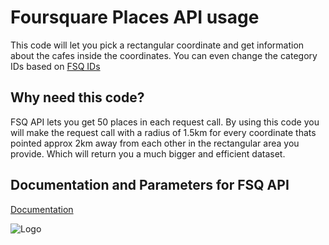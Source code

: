 # Foursquare Places API usage

This code will let you pick a rectangular coordinate and get information about the cafes inside the coordinates. You can even change the category IDs based on [FSQ IDs](https://location.foursquare.com/places/docs/categories) 

## Why need this code?

FSQ API lets you get 50 places in each request call. By using this code you will make the request call with a radius of 1.5km for every coordinate thats pointed approx 2km away from each other in the rectangular area you provide. Which will return you a much bigger and efficient dataset.


## Documentation and Parameters for FSQ API

[Documentation](https://location.foursquare.com/developer/reference/place-search) 

![Logo](https://i.pinimg.com/564x/4b/f9/7f/4bf97fa899018ec2660582096a2f8245.jpg)